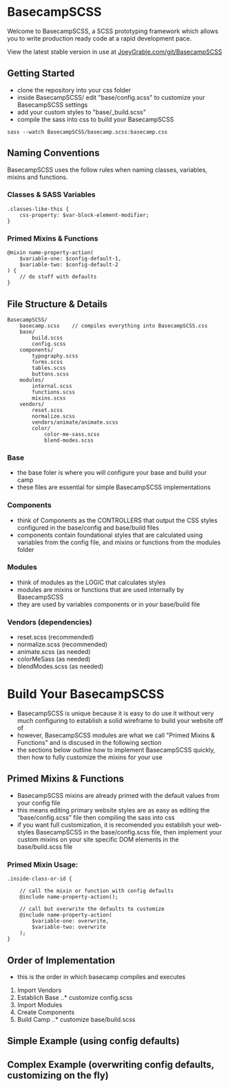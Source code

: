 # BasecampSCSS

Welcome to BasecampSCSS, a SCSS prototyping framework which allows you to write production ready code at a rapid development pace.

View the latest stable version in use at [JoeyGrable.com/git/BasecampSCSS](http://joeygrable.com/git/BasecampSCSS/)



## Getting Started

- clone the repository into your css folder
- inside BasecampSCSS/ edit "base/config.scss" to customize your BasecampSCSS settings
- add your custom styles to "base/_build.scss"
- compile the sass into css to build your BasecampSCSS

```
sass --watch BasecampSCSS/basecamp.scss:basecamp.css
```



## Naming Conventions

BasecampSCSS uses the follow rules when naming classes, variables, mixins and functions.



### Classes & SASS Variables

```
.classes-like-this {
    css-property: $var-block-element-modifier;
}

```



### Primed Mixins & Functions


```
@mixin name-property-action(
    $variable-one: $config-default-1,
    $variable-two: $config-default-2
) {
    // do stuff with defaults
}

```



## File Structure & Details

```
BasecampSCSS/
    basecamp.scss    // compiles everything into BasecampSCSS.css
    base/
        build.scss
        config.scss
    components/
        typography.scss
        forms.scss
        tables.scss
        buttons.scss
    modules/
        internal.scss
        functions.scss
        mixins.scss
    vendors/
        reset.scss
        normalize.scss
        vendors/animate/animate.scss
        color/
            color-me-sass.scss
            blend-modes.scss
```



### Base

- the base foler is where you will configure your base and build your camp
- these files are essential for simple BasecampSCSS implementations



### Components

- think of Components as the CONTROLLERS that output the CSS styles configured in the base/config and base/build files
- components contain foundational styles that are calculated using variables from the config file, and mixins or functions from the modules folder



### Modules

- think of modules as the LOGIC that calculates styles
- modules are mixins or functions that are used internally by BasecampSCSS
- they are used by variables components or in your base/build file



### Vendors (dependencies)

- reset.scss        (recommended)
- normalize.scss    (recommended)
- animate.scss      (as needed)
- colorMeSass       (as needed)
- blendModes.scss   (as needed)




# Build Your BasecampSCSS

- BasecampSCSS is unique because it is easy to do use it without very much configuring to establish a solid wireframe to build your website off of
- however, BasecampSCSS modules are what we call "Primed Mixins & Functions" and is discused in the following section
- the sections below outline how to implement BasecampSCSS quickly, then how to fully customize the mixins for your use



## Primed Mixins & Functions

- BasecampSCSS mixins are already primed with the default values from your config file
- this means editing primary website styles are as easy as editing the “base/config.scss” file then compiling the sass into css
- if you want full customization, it is recomended you establish your web-styles BasecampSCSS in the base/config.scss file, then implement your custom mixins on your site specific DOM elements in the base/build.scss file



### Primed Mixin Usage:


```
.inside-class-or-id {

    // call the mixin or function with config defaults
    @include name-property-action();

    // call but overwrite the defaults to customize
    @include name-property-action(
        $variable-one: overwrite,
        $variable-two: overwrite
    );
}

```



## Order of Implementation

- this is the order in which basecamp compiles and executes

1. Import Vendors
2. Establich Base
..* customize config.scss
3. Import Modules 
4. Create Components
5. Build Camp
..* customize base/build.scss



## Simple Example (using config defaults)



## Complex Example (overwriting config defaults, customizing on the fly)


